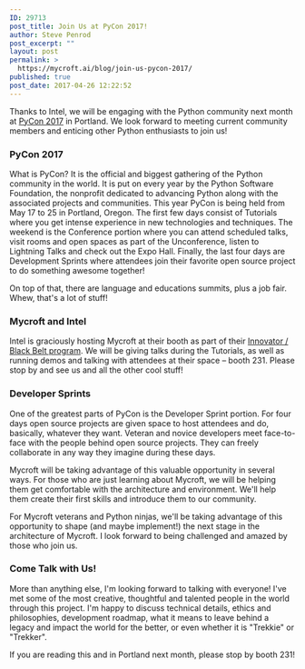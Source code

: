 ```yaml
---
ID: 29713
post_title: Join Us at PyCon 2017!
author: Steve Penrod
post_excerpt: ""
layout: post
permalink: >
  https://mycroft.ai/blog/join-us-pycon-2017/
published: true
post_date: 2017-04-26 12:22:52
---
```

Thanks to Intel, we will be engaging with the Python community next month at <a href="https://us.pycon.org/2017/">PyCon 2017</a> in Portland. We look forward to meeting current community members and enticing other Python enthusiasts to join us!
<h3>PyCon 2017</h3>
What is PyCon? It is the official and biggest gathering of the Python community in the world. It is put on every year by the Python Software Foundation, the nonprofit dedicated to advancing Python along with the associated projects and communities. This year PyCon is being held from May 17 to 25 in Portland, Oregon. The first few days consist of Tutorials where you get intense experience in new technologies and techniques. The weekend is the Conference portion where you can attend scheduled talks, visit rooms and open spaces as part of the Unconference, listen to Lightning Talks and check out the Expo Hall. Finally, the last four days are Development Sprints where attendees join their favorite open source project to do something awesome together!

On top of that, there are language and educations summits, plus a job fair. Whew, that's a lot of stuff!
<h3>Mycroft and Intel</h3>
Intel is graciously hosting Mycroft at their booth as part of their <a href="https://software.intel.com/en-us/blackbelt">Innovator / Black Belt program</a>. We will be giving talks during the Tutorials, as well as running demos and talking with attendees at their space – booth 231. Please stop by and see us and all the other cool stuff!
<h3>Developer Sprints</h3>
One of the greatest parts of PyCon is the Developer Sprint portion. For four days open source projects are given space to host attendees and do, basically, whatever they want. Veteran and novice developers meet face-to-face with the people behind open source projects. They can freely collaborate in any way they imagine during these days.

Mycroft will be taking advantage of this valuable opportunity in several ways. For those who are just learning about Mycroft, we will be helping them get comfortable with the architecture and environment. We'll help them create their first skills and introduce them to our community.

For Mycroft veterans and Python ninjas, we'll be taking advantage of this opportunity to shape (and maybe implement!) the next stage in the architecture of Mycroft. I look forward to being challenged and amazed by those who join us.
<h3>Come Talk with Us!</h3>
More than anything else, I'm looking forward to talking with everyone! I've met some of the most creative, thoughtful and talented people in the world through this project. I'm happy to discuss technical details, ethics and philosophies, development roadmap, what it means to leave behind a legacy and impact the world for the better, or even whether it is "Trekkie" or "Trekker".

If you are reading this and in Portland next month, please stop by booth 231!